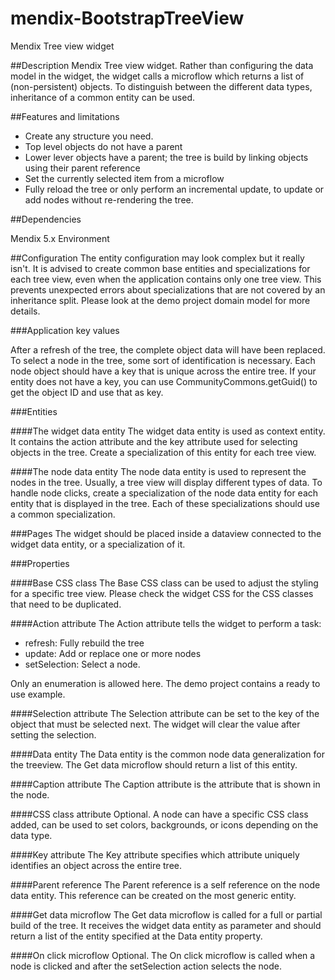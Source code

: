 mendix-BootstrapTreeView
========================

Mendix Tree view widget

##Description
Mendix Tree view widget. Rather than configuring the data model in the widget, the widget calls a microflow which returns a list of (non-persistent) objects. To distinguish between the different data types, inheritance of a common entity can be used.

##Features and limitations
- Create any structure you need.
- Top level objects do not have a parent
- Lower lever objects have a parent; the tree is build by linking objects using their parent reference
- Set the currently selected item from a microflow
- Fully reload the tree or only perform an incremental update, to update or add nodes without re-rendering the tree.


##Dependencies

Mendix 5.x Environment

##Configuration
The entity configuration may look complex but it really isn't.
It is advised to create common base entities and specializations for each tree view, even when the application contains only one tree view. This prevents unexpected errors about specializations that are not covered by an inheritance split. 
Please look at the demo project domain model for more details.

###Application key values

After a refresh of the tree, the complete object data will have been replaced. To select a node in the tree, some sort of identification is necessary. Each node object should have a key that is unique across the entire tree. If your entity does not have a key, you can use CommunityCommons.getGuid() to get the object ID and use that as key.  

###Entities

####The widget data entity
The widget data entity is used as context entity. It contains the action attribute and the key attribute used for selecting objects in the tree.
Create a specialization of this entity for each tree view.

####The node data entity
The node data entity is used to represent the nodes in the tree. Usually, a tree view will display different types of data. To handle node clicks, create a specialization of the node data entity for each entity that is displayed in the tree. Each of these specializations should use a common specialization.  

###Pages
The widget should be placed inside a dataview connected to the widget data entity, or a specialization of it.

###Properties

####Base CSS class
The Base CSS class can be used to adjust the styling for a specific tree view. Please check the widget CSS for the CSS classes that need to be duplicated.

####Action attribute
The Action attribute tells the widget to perform a task:

- refresh: Fully rebuild the tree
- update: Add or replace one or more nodes
- setSelection: Select a node.

Only an enumeration is allowed here. The demo project contains a ready to use example. 

####Selection attribute
The Selection attribute can be set to the key of the object that must be selected next. The widget will clear the value after setting the selection.

####Data entity
The Data entity is the common node data generalization for the treeview. The Get data microflow should return a list of this entity.

####Caption attribute
The Caption attribute is the attribute that is shown in the node.

####CSS class attribute
Optional. A node can have a specific CSS class added, can be used to set colors, backgrounds, or icons depending on the data type.

####Key attribute
The Key attribute specifies which attribute uniquely identifies an object across the entire tree. 

####Parent reference
The Parent reference is a self reference on the node data entity. This reference can be created on the most generic entity. 

####Get data microflow
The Get data microflow is called for a full or partial build of the tree. It receives the widget data entity as parameter and should return a list of the entity specified at the Data entity property.

####On click microflow
Optional. The On click microflow is called when a node is clicked and after the setSelection action selects the node.